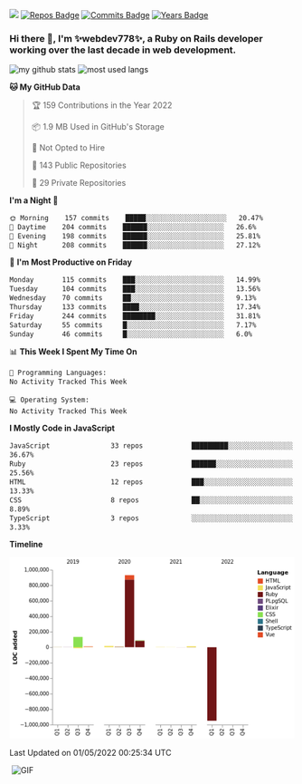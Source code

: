 ![](https://visitor-badge.glitch.me/badge?page_id=webdev778.webdev778)
[![Repos Badge](https://badges.pufler.dev/repos/webdev778)](https://badges.pufler.dev)
[![Commits Badge](https://badges.pufler.dev/commits/monthly/webdev778)](https://badges.pufler.dev)
[![Years Badge](https://badges.pufler.dev/years/webdev778)](https://badges.pufler.dev)
### Hi there 👋, I'm ✨webdev778✨, a Ruby on Rails developer working over the last decade in web development.


![my github stats](https://github-readme-stats.vercel.app/api?username=webdev778&show_icons=true&theme=tokyonight&line_height=27)
![most used langs](https://github-readme-stats.vercel.app/api/top-langs/?username=webdev778&hide=css,html&theme=tokyonight)

<!--START_SECTION:waka-->
**🐱 My GitHub Data** 

> 🏆 159 Contributions in the Year 2022
 > 
> 📦 1.9 MB Used in GitHub's Storage 
 > 
> 🚫 Not Opted to Hire
 > 
> 📜 143 Public Repositories 
 > 
> 🔑 29 Private Repositories  
 > 
**I'm a Night 🦉** 

```text
🌞 Morning    157 commits    █████░░░░░░░░░░░░░░░░░░░░   20.47% 
🌆 Daytime    204 commits    ██████░░░░░░░░░░░░░░░░░░░   26.6% 
🌃 Evening    198 commits    ██████░░░░░░░░░░░░░░░░░░░   25.81% 
🌙 Night      208 commits    ██████░░░░░░░░░░░░░░░░░░░   27.12%

```
📅 **I'm Most Productive on Friday** 

```text
Monday       115 commits    ███░░░░░░░░░░░░░░░░░░░░░░   14.99% 
Tuesday      104 commits    ███░░░░░░░░░░░░░░░░░░░░░░   13.56% 
Wednesday    70 commits     ██░░░░░░░░░░░░░░░░░░░░░░░   9.13% 
Thursday     133 commits    ████░░░░░░░░░░░░░░░░░░░░░   17.34% 
Friday       244 commits    ████████░░░░░░░░░░░░░░░░░   31.81% 
Saturday     55 commits     █░░░░░░░░░░░░░░░░░░░░░░░░   7.17% 
Sunday       46 commits     █░░░░░░░░░░░░░░░░░░░░░░░░   6.0%

```


📊 **This Week I Spent My Time On** 

```text
💬 Programming Languages: 
No Activity Tracked This Week

💻 Operating System: 
No Activity Tracked This Week

```

**I Mostly Code in JavaScript** 

```text
JavaScript               33 repos            █████████░░░░░░░░░░░░░░░░   36.67% 
Ruby                     23 repos            ██████░░░░░░░░░░░░░░░░░░░   25.56% 
HTML                     12 repos            ███░░░░░░░░░░░░░░░░░░░░░░   13.33% 
CSS                      8 repos             ██░░░░░░░░░░░░░░░░░░░░░░░   8.89% 
TypeScript               3 repos             ░░░░░░░░░░░░░░░░░░░░░░░░░   3.33%

```


**Timeline**

![Chart not found](https://raw.githubusercontent.com/webdev778/webdev778/master/charts/bar_graph.png) 


 Last Updated on 01/05/2022 00:25:34 UTC
<!--END_SECTION:waka-->

<img align="right" alt="GIF" src="https://github.com/webdev778/webdev778/blob/main/code.gif?raw=true" width="500" height="320" />

<!--
**webdev778/webdev778** is a ✨ _special_ ✨ repository because its `README.md` (this file) appears on your GitHub profile.

Here are some ideas to get you started:

- 🔭 I’m currently working on ...
- 🌱 I’m currently learning ...
- 👯 I’m looking to collaborate on ...
- 🤔 I’m looking for help with ...
- 💬 Ask me about ...
- 📫 How to reach me: ...
- 😄 Pronouns: ...
- ⚡ Fun fact: ...
-->
